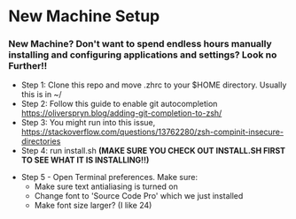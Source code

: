 # New Machine Setup
### New Machine? Don't want to spend endless hours manually installing and configuring applications and settings? Look no Further!!

- Step 1: Clone this repo and move .zhrc to your $HOME directory. Usually this is in ~/
- Step 2: Follow this guide to enable git autocompletion https://oliverspryn.blog/adding-git-completion-to-zsh/
- Step 3: You might run into this issue, https://stackoverflow.com/questions/13762280/zsh-compinit-insecure-directories
- Step 4: run install.sh **(MAKE SURE YOU CHECK OUT INSTALL.SH FIRST TO SEE WHAT IT IS INSTALLING!!)**
* Step 5 - Open Terminal preferences. Make sure:
    * Make sure text antialiasing is turned on
    * Change font to 'Source Code Pro' which we just installed
    * Make font size larger? (I like 24)